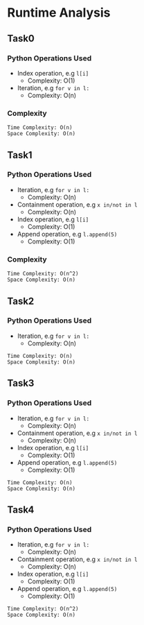 # Runtime Analysis

## Task0

### Python Operations Used
- Index operation, e.g `l[i]`
    - Complexity: O(1)
- Iteration, e.g `for v in l:`
    - Complexity: O(n)
    
### Complexity
```
Time Complexity: O(n)
Space Complexity: O(n)
```

## Task1

### Python Operations Used
- Iteration, e.g `for v in l:`
    - Complexity: O(n)
- Containment operation, e.g `x in/not in l`
    - Complexity: O(n)
- Index operation, e.g `l[i]`
    - Complexity: O(1)
- Append operation, e.g `l.append(5)`
    - Complexity: O(1)

### Complexity
```
Time Complexity: O(n^2)
Space Complexity: O(n)
```

## Task2

### Python Operations Used
- Iteration, e.g `for v in l:`
    - Complexity: O(n)

```
Time Complexity: O(n)
Space Complexity: O(n)
```

## Task3

### Python Operations Used
- Iteration, e.g `for v in l:`
    - Complexity: O(n)
- Containment operation, e.g `x in/not in l`
    - Complexity: O(n)
- Index operation, e.g `l[i]`
    - Complexity: O(1)
- Append operation, e.g `l.append(5)`
    - Complexity: O(1)

```
Time Complexity: O(n)
Space Complexity: O(n)
```
## Task4

### Python Operations Used
- Iteration, e.g `for v in l:`
    - Complexity: O(n)
- Containment operation, e.g `x in/not in l`
    - Complexity: O(n)
- Index operation, e.g `l[i]`
    - Complexity: O(1)
- Append operation, e.g `l.append(5)`
    - Complexity: O(1)
    
```
Time Complexity: O(n^2)
Space Complexity: O(n)
```